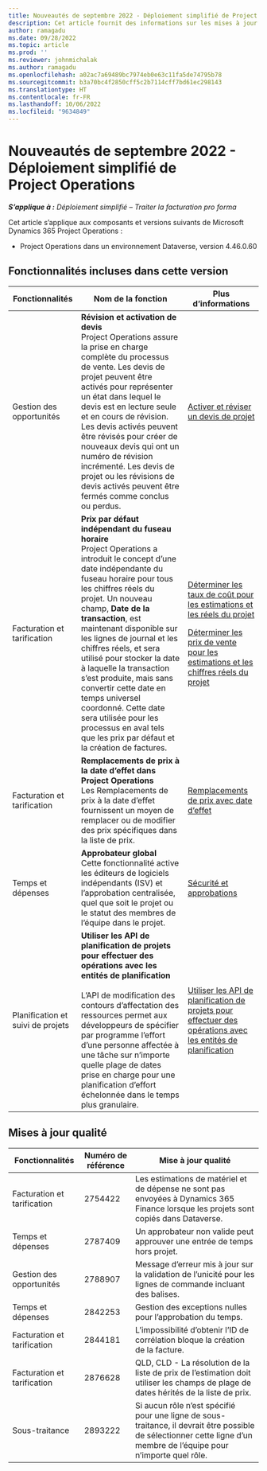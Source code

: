 ```yaml
---
title: Nouveautés de septembre 2022 - Déploiement simplifié de Project Operations
description: Cet article fournit des informations sur les mises à jour qualité disponibles dans la version de septembre 2022 du déploiement simplifié de Microsoft Dynamics 365 Project Operations.
author: ramagadu
ms.date: 09/28/2022
ms.topic: article
ms.prod: ''
ms.reviewer: johnmichalak
ms.author: ramagadu
ms.openlocfilehash: a02ac7a69489bc7974eb0e63c11fa5de74795b78
ms.sourcegitcommit: b3a70bc4f2850cff5c2b7114cff7bd61ec298143
ms.translationtype: HT
ms.contentlocale: fr-FR
ms.lasthandoff: 10/06/2022
ms.locfileid: "9634849"
---
```

# <a name="whats-new-september-2022---project-operations-lite-deployment"></a>Nouveautés de septembre 2022 - Déploiement simplifié de Project Operations

_**S’applique à :** Déploiement simplifié – Traiter la facturation pro forma_

Cet article s’applique aux composants et versions suivants de Microsoft Dynamics 365 Project Operations :

- Project Operations dans un environnement Dataverse, version 4.46.0.60

## <a name="features-included-in-this-release"></a>Fonctionnalités incluses dans cette version

| Fonctionnalités | Nom de la fonction | Plus d’informations |
| --- | --- | --- |
| Gestion des opportunités | **Révision et activation de devis**<br>Project Operations assure la prise en charge complète du processus de vente. Les devis de projet peuvent être activés pour représenter un état dans lequel le devis est en lecture seule et en cours de révision. Les devis activés peuvent être révisés pour créer de nouveaux devis qui ont un numéro de révision incrémenté. Les devis de projet ou les révisions de devis activés peuvent être fermés comme conclus ou perdus. | [Activer et réviser un devis de projet](/dynamics365/project-operations/sales/activation-and-revision) |
| Facturation et tarification | **Prix par défaut indépendant du fuseau horaire**<br>Project Operations a introduit le concept d’une date indépendante du fuseau horaire pour tous les chiffres réels du projet. Un nouveau champ, **Date de la transaction**, est maintenant disponible sur les lignes de journal et les chiffres réels, et sera utilisé pour stocker la date à laquelle la transaction s’est produite, mais sans convertir cette date en temps universel coordonné. Cette date sera utilisée pour les processus en aval tels que les prix par défaut et la création de factures. | <p>[Déterminer les taux de coût pour les estimations et les réels du projet](/dynamics365/project-operations/pro/pricing-costing/cost-price-resolution-sales)</p><p>[Déterminer les prix de vente pour les estimations et les chiffres réels du projet](/dynamics365/project-operations/pro/pricing-costing/sales-price-resolution-sales)</p> |
| Facturation et tarification | **Remplacements de prix à la date d’effet dans Project Operations**<br>Les Remplacements de prix à la date d’effet fournissent un moyen de remplacer ou de modifier des prix spécifiques dans la liste de prix. | [Remplacements de prix avec date d’effet](/dynamics365/project-operations/pricing-costing/dateffective_price_overrides) |
| Temps et dépenses | **Approbateur global**<br>Cette fonctionnalité active les éditeurs de logiciels indépendants (ISV) et l’approbation centralisée, quel que soit le projet ou le statut des membres de l’équipe dans le projet. | [Sécurité et approbations](/dynamics365/project-operations/approvals/approvals-security) |
|Planification et suivi de projets|**Utiliser les API de planification de projets pour effectuer des opérations avec les entités de planification** </br> </br>L’API de modification des contours d’affectation des ressources permet aux développeurs de spécifier par programme l’effort d’une personne affectée à une tâche sur n’importe quelle plage de dates prise en charge pour une planification d’effort échelonnée dans le temps plus granulaire.|[Utiliser les API de planification de projets pour effectuer des opérations avec les entités de planification](/dynamics365/project-operations/project-management/schedule-api-preview)|

## <a name="quality-updates"></a>Mises à jour qualité

| Fonctionnalités | Numéro de référence | Mise à jour qualité |
| --- | --- | --- |
| Facturation et tarification | 2754422 | Les estimations de matériel et de dépense ne sont pas envoyées à Dynamics 365 Finance lorsque les projets sont copiés dans Dataverse. |
| Temps et dépenses | 2787409 | Un approbateur non valide peut approuver une entrée de temps hors projet. |
| Gestion des opportunités | 2788907 | Message d’erreur mis à jour sur la validation de l’unicité pour les lignes de commande incluant des balises. |
| Temps et dépenses | 2842253 | Gestion des exceptions nulles pour l’approbation du temps. |
| Facturation et tarification | 2844181 | L’impossibilité d’obtenir l’ID de corrélation bloque la création de la facture. |
| Facturation et tarification | 2876628 | QLD, CLD - La résolution de la liste de prix de l’estimation doit utiliser les champs de plage de dates hérités de la liste de prix. |
| Sous-traitance | 2893222 | Si aucun rôle n’est spécifié pour une ligne de sous-traitance, il devrait être possible de sélectionner cette ligne d’un membre de l’équipe pour n’importe quel rôle. |
